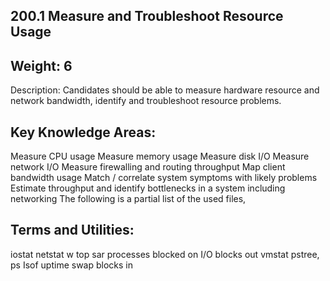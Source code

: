 ## 200.1 Measure and Troubleshoot Resource Usage


Weight: 6
---------

Description: Candidates should be able to measure hardware resource and network bandwidth, identify and troubleshoot resource problems.


Key Knowledge Areas:
--------------------

Measure CPU usage
Measure memory usage
Measure disk I/O
Measure network I/O
Measure firewalling and routing throughput
Map client bandwidth usage
Match / correlate system symptoms with likely problems
Estimate throughput and identify bottlenecks in a system including networking
The following is a partial list of the used files, 

Terms and Utilities:
--------------------

iostat
netstat
w
top
sar
processes blocked on I/O
blocks out
vmstat
pstree, ps
Isof
uptime
swap
blocks in